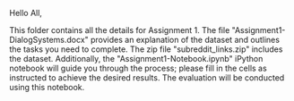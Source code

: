 Hello All,

This folder contains all the details for Assignment 1. The file "Assignment1-DialogSystems.docx" provides an explanation of the dataset and outlines the tasks you need to complete. The zip file "subreddit_links.zip" includes the dataset. Additionally, the "Assignment1-Notebook.ipynb" iPython notebook will guide you through the process; please fill in the cells as instructed to achieve the desired results. The evaluation will be conducted using this notebook.
